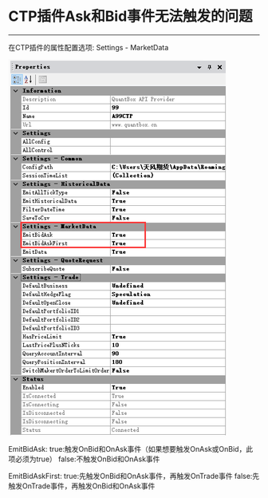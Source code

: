 # CTP插件Ask和Bid事件无法触发的问题
---
在CTP插件的属性配置选项: Settings - MarketData

![](/assets/emit_ask_bid.png)

EmitBidAsk:
true:触发OnBid和OnAsk事件（如果想要触发OnAsk或OnBid，此项必须为true）
false:不触发OnBid和OnAsk事件

EmitBidAskFirst:
true:先触发OnBid和OnAsk事件，再触发OnTrade事件
false:先触发OnTrade事件，再触发OnBid和OnAsk事件



